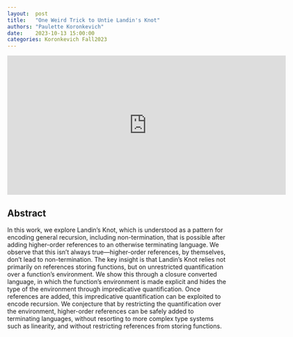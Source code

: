 ```yaml
--- 
layout:  post 
title:   "One Weird Trick to Untie Landin's Knot"
authors: "Paulette Koronkevich"
date:    2023-10-13 15:00:00
categories: Koronkevich Fall2023
--- 
```


<iframe width="640" height="320" src="https://www.youtube.com/embed/XNgE8kBfSz8" frameborder="0" allowfullscreen></iframe>

## Abstract

In this work, we explore Landin’s Knot, which is understood as a pattern for encoding general recursion, including non-termination, that is possible after adding higher-order references to an otherwise terminating language. We observe that this isn’t always true—higher-order references, by themselves, don’t lead to non-termination. The key insight is that Landin’s Knot relies not primarily on references storing functions, but on unrestricted quantification over a function’s environment. We show this through a closure converted language, in which the function’s environment is made explicit and hides the type of the environment through impredicative quantification. Once references are added, this impredicative quantification can be exploited to encode recursion. We conjecture that by restricting the quantification over the environment, higher-order references can be safely added to terminating languages, without resorting to more complex type systems such as linearity, and without restricting references from storing functions.
